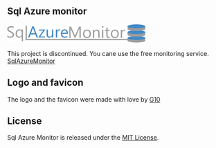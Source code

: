 ## Sql Azure monitor

![alt text](https://github.com/lucil/SqlAzureMonitor/blob/master/Web/ClientApp/images/Logo.png)

This project is discontinued. 
You cane use the free monitoring service. [SqlAzureMonitor](https://sqlazuremonitor.com/)


## Logo and favicon
The logo and the favicon were made with love by [G10](https://github.com/zuologio)

## License

Sql Azure Monitor is released under the [MIT License](http://www.opensource.org/licenses/MIT).
